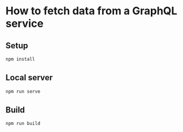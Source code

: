 # How to fetch data from a GraphQL service

## Setup

```bash
npm install
```

## Local server

```bash
npm run serve
```

## Build

```bash
npm run build
```